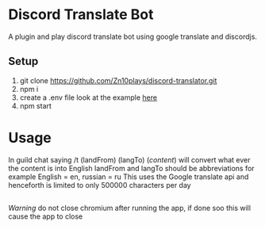 #  Discord Translate Bot

A plugin and play discord translate bot using google translate and discordjs.


## Setup
1. git clone https://github.com/Zn10plays/discord-translator.git
2. npm i
3. create a .env file look at the example [here](https://github.com/Zn10plays/discord-translator/blob/main/.env.example)
4. npm start


# Usage

In guild chat saying /t (landFrom) (langTo) (*content*) will convert what ever the content is into English
landFrom and langTo should be abbreviations for example English = en, russian = ru 
This uses the Google translate api and henceforth is limited to only 500000 characters per day

##
*Warning* do not close chromium after running the app, if done soo this will cause the app to close